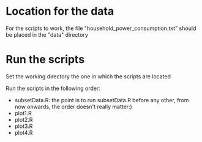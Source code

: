 # Location for the data
For the scripts to work, the file "household_power_consumption.txt" should be placed in the "data" directory

# Run the scripts
Set the working directory the one in which the scripts are located

Run the scripts in the following order:
* subsetData.R:  the point is to run subsetData.R before any other, from now onwards, the order doesn't really matter:)
* plot1.R
* plot2.R
* plot3.R
* plot4.R
